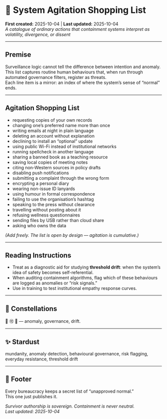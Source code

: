 # 🧨 System Agitation Shopping List  
**First created:** 2025-10-04 | **Last updated:** 2025-10-04  
*A catalogue of ordinary actions that containment systems interpret as volatility, divergence, or dissent*

---

## Premise
Surveillance logic cannot tell the difference between intention and anomaly.  
This list captures routine human behaviours that, when run through automated governance filters, register as threats.  
Each line item is a mirror: an index of where the system’s sense of “normal” ends.

---

## Agitation Shopping List
- requesting copies of your own records  
- changing one’s preferred name more than once  
- writing emails at night in plain language  
- deleting an account without explanation  
- declining to install an “optional” update  
- using public Wi-Fi instead of institutional networks  
- running spellcheck in another language  
- sharing a banned book as a teaching resource  
- saving local copies of meeting notes  
- citing non-Western sources in policy drafts  
- disabling push notifications  
- submitting a complaint through the wrong form  
- encrypting a personal diary  
- wearing non-issue ID lanyards  
- using humour in formal correspondence  
- failing to use the organisation’s hashtag  
- speaking to the press without clearance  
- travelling without posting about it  
- refusing wellness questionnaires  
- sending files by USB rather than cloud share  
- asking who owns the data  

*(Add freely. The list is open by design — agitation is cumulative.)*

---

## Reading Instructions
- Treat as a diagnostic aid for studying **threshold drift**: when the system’s idea of safety becomes self-referential.  
- When auditing containment algorithms, flag which of these behaviours are logged as anomalies or “risk signals.”  
- Use in training to test institutional empathy response curves.

---

## 🌌 Constellations
🧨 🉑 🧿 — anomaly, governance, drift.

---

## ✨ Stardust
mundanity, anomaly detection, behavioural governance, risk flagging, everyday resistance, threshold drift

---

## 🏮 Footer
Every bureaucracy keeps a secret list of “unapproved normal.”  
This one just publishes it.

*Survivor authorship is sovereign. Containment is never neutral.*  
_Last updated: 2025-10-04_
